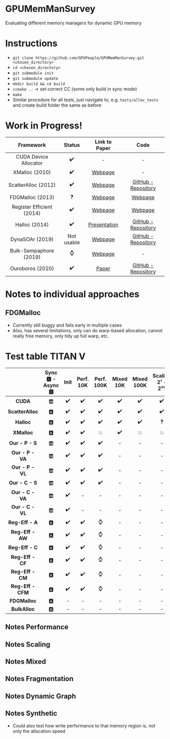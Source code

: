 # GPUMemManSurvey
Evaluating different memory managers for dynamic GPU memory

# Instructions
* `git clone https://github.com/GPUPeople/GPUMemManSurvey.git <chosen_directory>`
* `cd <chosen_directory>`
* `git submodule init`
* `git submodule update`
* `mkdir build && cd build`
* `ccmake ..` -> set correct CC (some only build in sync mode)
* `make`
* Similar procedure for all tests, just navigate to, e.g. `tests/alloc_tests` and create build folder the same as before

# Work in Progress!

| Framework | Status | Link to Paper | Code |
|:---:|:---:|:---:| :---:|
| CUDA Device Allocator | :heavy_check_mark: 	| - | - |
| XMalloc (2010)				| 	:heavy_check_mark: 	| [Webpage](http://hdl.handle.net/2142/16137) | - |
| ScatterAlloc (2012) 			| :heavy_check_mark: 	| [Webpage](https://ieeexplore.ieee.org/document/6339604) | [GitHub - Repository](https://github.com/ax3l/scatteralloc) |
| FDGMalloc (2013) 			    |  :question: 	| [Webpage](https://www.gcc.tu-darmstadt.de/media/gcc/papers/Widmer_2013_FDM.pdf) | [Webpage](https://www.gcc.tu-darmstadt.de/home/proj/fdgmalloc/index.en.jsp) |
| Register Efficient (2014)	    | :heavy_check_mark:	| [Webpage](https://diglib.eg.org/bitstream/handle/10.2312/hpg.20141090.019-027/019-027.pdf?sequence=1&isAllowed=y) | [Webpage](http://decibel.fi.muni.cz/~xvinkl/CMalloc/) |
| Halloc (2014)				    |  :heavy_check_mark: 	| [Presentation](http://on-demand.gputechconf.com/gtc/2014/presentations/S4271-halloc-high-throughput-dynamic-memory-allocator.pdf) | [GitHub - Repository](https://github.com/canonizer/halloc) |
| DynaSOAr (2019)               |   Not usable   | [Webpage](https://drops.dagstuhl.de/opus/volltexte/2019/10809/pdf/LIPIcs-ECOOP-2019-17.pdf) | [GitHub - Repository](https://github.com/prg-titech/dynasoar)|
| Bulk-Sempaphore (2019)		| 	:watch: 	| [Webpage](https://research.nvidia.com/publication/2019-02_Throughput-oriented-GPU-memory) | - |
| Ouroboros (2020)			    | :heavy_check_mark:	| [Paper](https://dl.acm.org/doi/pdf/10.1145/3392717.3392742) | [GitHub - Repository](https://github.com/GPUPeople/Ouroboros) |

# Notes to individual approaches
## FDGMalloc
* Currently still buggy and fails early in multiple cases
* Also, has several limitations, only can do warp-based allocation, cannot really free memory, only tidy up full warp, etc.

# Test table TITAN V

| | Sync :a: - Async :b: |Init| Perf. 10K | Perf. 100K | Mixed 10K | Mixed 100K | Scaling 2¹ - 2²⁰| Frag. 1|Frag. 2|Graph Init.|Graph Updates|Synthetic|
|:---:|:---:|:---:| :---:|:---:|:---:|:---:|:---:|:---:|:---:|:---:|:---:|:---:|
|**CUDA**|:ab:|:heavy_check_mark:|:heavy_check_mark:|:heavy_check_mark:|:heavy_check_mark:|:heavy_check_mark:|:heavy_check_mark:|:heavy_check_mark:|-|-|-|-|
|**ScatterAlloc**|:a:|:heavy_check_mark:|:heavy_check_mark:|:heavy_check_mark:|:heavy_check_mark:|:heavy_check_mark:|:heavy_check_mark:|:heavy_check_mark:|-|-|-|-|
|**Halloc**|:a:|:heavy_check_mark:|:heavy_check_mark:|:heavy_check_mark:|:heavy_check_mark:|:heavy_check_mark:|:question:|:heavy_check_mark:|-|-|-|-|
|**XMalloc**|:a:|:heavy_check_mark:|:heavy_check_mark:|:boom:|:heavy_check_mark:|:boom:|:boom:|-|-|-|-|-|
|**Our - P - S**|:ab:|:heavy_check_mark:|:heavy_check_mark:|:heavy_check_mark:|-|-|-|:heavy_check_mark:|-|-|-|-|
|**Our - P - VA**|:ab:|:heavy_check_mark:|:heavy_check_mark:|:heavy_check_mark:|-|-|-|:heavy_check_mark:|-|-|-|-|
|**Our - P - VL**|:ab:|:heavy_check_mark:|:heavy_check_mark:|:heavy_check_mark:|-|-|-|:heavy_check_mark:|-|-|-|-|
|**Our - C - S**|:ab:|:heavy_check_mark:|:heavy_check_mark:|:heavy_check_mark:|-|-|-|:heavy_check_mark:|-|-|-|-|
|**Our - C - VA**|:ab:|:heavy_check_mark:|-| -|-|-|-|-|-|-|-|-|
|**Our - C - VL**|:ab:|:heavy_check_mark:|-| -|-|-|-|-|-|-|-|-|
|**Reg-Eff - A**|:a:|:heavy_check_mark:|:heavy_check_mark:| :watch:|-|-|-|-|-|-|-|-|
|**Reg-Eff - AW**|:a:|:heavy_check_mark:|:heavy_check_mark:| :watch:|-|-|-|-|-|-|-|-|
|**Reg-Eff - C**|:a:|:heavy_check_mark:|:heavy_check_mark:| :watch:|-|-|-|-|-|-|-|-|
|**Reg-Eff - CF**|:a:|:heavy_check_mark:|:heavy_check_mark:| :watch:|-|-|-|-|-|-|-|-|
|**Reg-Eff - CM**|:a:|:heavy_check_mark:|:heavy_check_mark:| :watch:|-|-|-|-|-|-|-|-|
|**Reg-Eff - CFM**|:a:|:heavy_check_mark:|:heavy_check_mark:| :watch:|-|-|-|-|-|-|-|-|
|**FDGMalloc**|:a:|-| -|-|-|-|-|-|-|-|-|-|
|**BulkAlloc**|:b:|-| -|-|-|-|-|-|-|-|-|-|


## Notes Performance

## Notes Scaling

## Notes Mixed

## Notes Fragmentation

## Notes Dynamic Graph

## Notes Synthetic
* Could also test how write performance to that memory region is, not only the allocation speed


